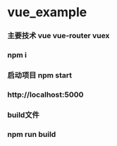 # vue_example
### 主要技术 vue vue-router vuex
### npm i
### 启动项目 npm start 
### http://localhost:5000

### build文件
### npm run build


